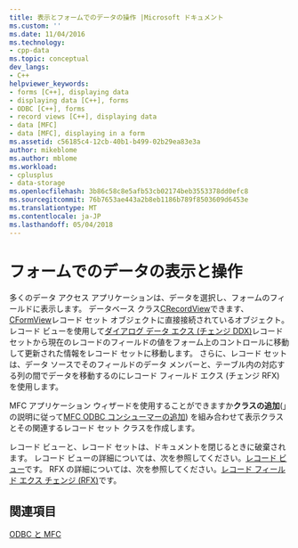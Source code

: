```yaml
---
title: 表示とフォームでのデータの操作 |Microsoft ドキュメント
ms.custom: ''
ms.date: 11/04/2016
ms.technology:
- cpp-data
ms.topic: conceptual
dev_langs:
- C++
helpviewer_keywords:
- forms [C++], displaying data
- displaying data [C++], forms
- ODBC [C++], forms
- record views [C++], displaying data
- data [MFC]
- data [MFC], displaying in a form
ms.assetid: c56185c4-12cb-40b1-b499-02b29ea83e3a
author: mikeblome
ms.author: mblome
ms.workload:
- cplusplus
- data-storage
ms.openlocfilehash: 3b86c58c8e5afb53cb02174beb3553378dd0efc8
ms.sourcegitcommit: 76b7653ae443a2b8eb1186b789f8503609d6453e
ms.translationtype: MT
ms.contentlocale: ja-JP
ms.lasthandoff: 05/04/2018
---
```

# <a name="displaying-and-manipulating-data-in-a-form"></a>フォームでのデータの表示と操作
多くのデータ アクセス アプリケーションは、データを選択し、フォームのフィールドに表示します。 データベース クラス[CRecordView](../../mfc/reference/crecordview-class.md)できます、 [CFormView](../../mfc/reference/cformview-class.md)レコード セット オブジェクトに直接接続されているオブジェクト。 レコード ビューを使用して[ダイアログ データ エクス (チェンジ DDX)](../../mfc/dialog-data-exchange-and-validation.md)レコード セットから現在のレコードのフィールドの値をフォーム上のコントロールに移動して更新された情報をレコード セットに移動します。 さらに、レコード セットは、データ ソースでそのフィールドのデータ メンバーと、テーブル内の対応する列の間でデータを移動するのにレコード フィールド エクス (チェンジ RFX) を使用します。  
  
 MFC アプリケーション ウィザードを使用することができますか**クラスの追加**(」の説明に従って[MFC ODBC コンシューマーの追加](../../mfc/reference/adding-an-mfc-odbc-consumer.md)) を組み合わせて表示クラスとその関連するレコード セット クラスを作成します。  
  
 レコード ビューと、レコード セットは、ドキュメントを閉じるときに破棄されます。 レコード ビューの詳細については、次を参照してください。[レコード ビュー](../../data/record-views-mfc-data-access.md)です。 RFX の詳細については、次を参照してください。[レコード フィールド エクス チェンジ (RFX)](../../data/odbc/record-field-exchange-rfx.md)です。  
  
## <a name="see-also"></a>関連項目  
 [ODBC と MFC](../../data/odbc/odbc-and-mfc.md)